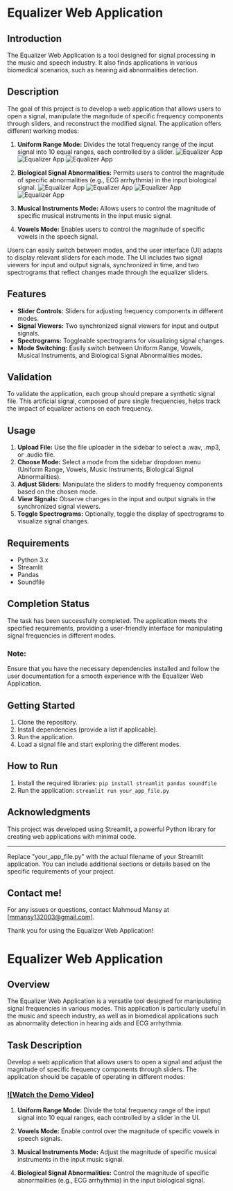 # Equalizer Web Application

## Introduction

The Equalizer Web Application is a tool designed for signal processing in the music and speech industry. It also finds applications in various biomedical scenarios, such as hearing aid abnormalities detection.

## Description

The goal of this project is to develop a web application that allows users to open a signal, manipulate the magnitude of specific frequency components through sliders, and reconstruct the modified signal. The application offers different working modes:

1. **Uniform Range Mode:** Divides the total frequency range of the input signal into 10 equal ranges, each controlled by a slider.
 ![Equalizer App](Images/NormalImage.jpeg)
   ![Equalizer App](Images/patientimageafterequalizing.jpeg)
   ![Equalizer App](patient_image_paradoxical_abnormality.jpeg)
2. **Biological Signal Abnormalities:** Permits users to control the magnitude of specific abnormalities (e.g., ECG arrhythmia) in the input biological signal.
  ![Equalizer App](Images/GIFHeartValves.gif)
   ![Equalizer App](Images/Wiggers_Diagram.svg.png)
   ![Equalizer App](Images/NormalSplitS2.jpeg)
   ![Equalizer App](Images/S2HeartImage.png)

3. **Musical Instruments Mode:** Allows users to control the magnitude of specific musical instruments in the input music signal.

4. **Vowels Mode:** Enables users to control the magnitude of specific vowels in the speech signal.

   
Users can easily switch between modes, and the user interface (UI) adapts to display relevant sliders for each mode. The UI includes two signal viewers for input and output signals, synchronized in time, and two spectrograms that reflect changes made through the equalizer sliders.

## Features

- **Slider Controls:** Sliders for adjusting frequency components in different modes.
- **Signal Viewers:** Two synchronized signal viewers for input and output signals.
- **Spectrograms:** Toggleable spectrograms for visualizing signal changes.
- **Mode Switching:** Easily switch between Uniform Range, Vowels, Musical Instruments, and Biological Signal Abnormalities modes.

## Validation

To validate the application, each group should prepare a synthetic signal file. This artificial signal, composed of pure single frequencies, helps track the impact of equalizer actions on each frequency.

## Usage

1. **Upload File:** Use the file uploader in the sidebar to select a .wav, .mp3, or .audio file.
2. **Choose Mode:** Select a mode from the sidebar dropdown menu (Uniform Range, Vowels, Music Instruments, Biological Signal Abnormalities).
3. **Adjust Sliders:** Manipulate the sliders to modify frequency components based on the chosen mode.
4. **View Signals:** Observe changes in the input and output signals in the synchronized signal viewers.
5. **Toggle Spectrograms:** Optionally, toggle the display of spectrograms to visualize signal changes.

## Requirements

- Python 3.x
- Streamlit
- Pandas
- Soundfile

## Completion Status
The task has been successfully completed. The application meets the specified requirements, providing a user-friendly interface for manipulating signal frequencies in different modes.

### Note:
Ensure that you have the necessary dependencies installed and follow the user documentation for a smooth experience with the Equalizer Web Application.

## Getting Started
1. Clone the repository.
2. Install dependencies (provide a list if applicable).
3. Run the application.
4. Load a signal file and start exploring the different modes.


## How to Run

1. Install the required libraries: `pip install streamlit pandas soundfile`
2. Run the application: `streamlit run your_app_file.py`

## Acknowledgments

This project was developed using Streamlit, a powerful Python library for creating web applications with minimal code.

---

Replace "your_app_file.py" with the actual filename of your Streamlit application. You can include additional sections or details based on the specific requirements of your project.

## Contact me!

For any issues or questions, contact Mahmoud Mansy at [mmansy132003@gmail.com].

Thank you for using the Equalizer Web Application!





# Equalizer Web Application

## Overview
The Equalizer Web Application is a versatile tool designed for manipulating signal frequencies in various modes. This application is particularly useful in the music and speech industry, as well as in biomedical applications such as abnormality detection in hearing aids and ECG arrhythmia.

## Task Description
Develop a web application that allows users to open a signal and adjust the magnitude of specific frequency components through sliders. The application should be capable of operating in different modes:

### [![Watch the Demo Video]](https://clipchamp.com/watch/Mo0L2R7mFch)
1. **Uniform Range Mode:** Divide the total frequency range of the input signal into 10 equal ranges, each controlled by a slider in the UI.
  
2. **Vowels Mode:** Enable control over the magnitude of specific vowels in speech signals.
3. **Musical Instruments Mode:** Adjust the magnitude of specific musical instruments in the input music signal.
4. **Biological Signal Abnormalities:** Control the magnitude of specific abnormalities (e.g., ECG arrhythmia) in the input biological signal.
 
